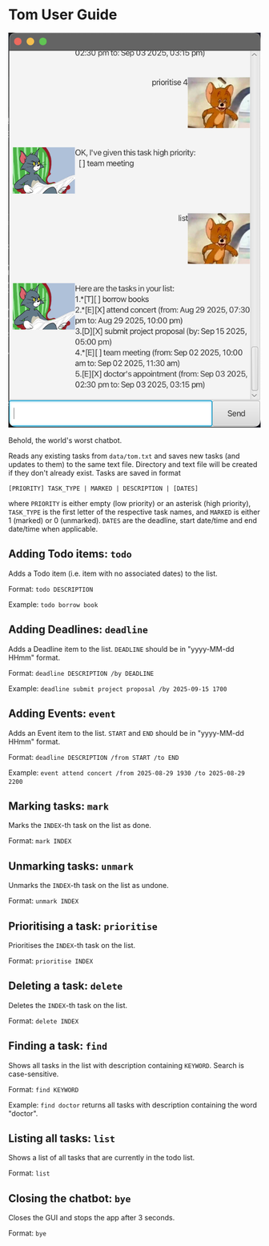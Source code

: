 # Tom User Guide

![image](Ui.png)

Behold, the world's worst chatbot. 

Reads any existing tasks from `data/tom.txt` and saves new tasks (and updates to them) to the same text file. 
Directory and text file will be created if they don't already exist.
Tasks are saved in format
```
[PRIORITY] TASK_TYPE | MARKED | DESCRIPTION | [DATES]
```
where `PRIORITY` is either empty (low priority) or an asterisk (high priority), `TASK_TYPE` is the first 
letter of the respective task names, and `MARKED` is either 1 (marked) or 0 (unmarked). `DATES` are the
deadline, start date/time and end date/time when applicable.

## Adding Todo items: `todo`
Adds a Todo item (i.e. item with no associated dates) to the list. 

Format: `todo DESCRIPTION`

Example: `todo borrow book`

## Adding Deadlines: `deadline`
Adds a Deadline item to the list. `DEADLINE` should be in "yyyy-MM-dd HHmm" format.

Format: `deadline DESCRIPTION /by DEADLINE`

Example: `deadline submit project proposal /by 2025-09-15 1700`

## Adding Events: `event`
Adds an Event item to the list. `START` and `END` should be in "yyyy-MM-dd HHmm" format.

Format: `deadline DESCRIPTION /from START /to END`

Example: `event attend concert /from 2025-08-29 1930 /to 2025-08-29 2200`

## Marking tasks: `mark`
Marks the `INDEX`-th task on the list as done.

Format: `mark INDEX`

## Unmarking tasks: `unmark`
Unmarks the `INDEX`-th task on the list as undone.

Format: `unmark INDEX`

## Prioritising a task: `prioritise`
Prioritises the `INDEX`-th task on the list.

Format: `prioritise INDEX`

## Deleting a task: `delete`
Deletes the `INDEX`-th task on the list.

Format: `delete INDEX`

## Finding a task: `find`
Shows all tasks in the list with description containing `KEYWORD`. Search is case-sensitive.

Format: `find KEYWORD`

Example: `find doctor` returns all tasks with description containing the word "doctor".

## Listing all tasks: `list`
Shows a list of all tasks that are currently in the todo list.

Format: `list`

## Closing the chatbot: `bye`
Closes the GUI and stops the app after 3 seconds.

Format: `bye`
